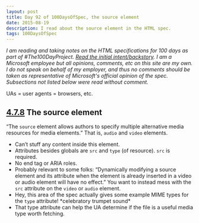 ```yaml
---
layout: post
title: Day 92 of 100DaysOfSpec, the source element
date: 2015-08-19
description: I read about the source element in the HTML spec.
tags: 100DaysOfSpec
---
```


*I am reading and taking notes on the HTML specifications for 100 days as part of #The100DayProject. [Read the initial intent/backstory](http://melanie-richards.com/blog/100-day-project). I am a Microsoft employee but all opinions, comments, etc on this site are my own. I do not speak on behalf of my employer, and thus no comments should be taken as representative of Microsoft's official opinion of the spec. Subsections not listed below were read without comment.*

UAs = user agents = browsers, etc.

## [4.7.8](http://www.w3.org/TR/html5/embedded-content-0.html#the-source-element) The source element

“The `source` element allows authors to specify multiple alternative media resources for media elements.” That is, `audio` and `video` elements.

* Can’t stuff any content inside this element.
* Attributes besides globals are `src` and `type` (of resource). `src` is required.
* No end tag or ARIA roles.
* Probably relevant to some folks: “Dynamically modifying a source element and its attribute when the element is already inserted in a video or audio element will have no effect.” You want to instead mess with the `src` attribute on the `video` or `audio` element.
* Hey, this area of the spec actually gives some example MIME types for the `type` attribute! \*celebratory trumpet sound\*
* That type attribute can help the UA determine if the file is a useful media type worth fetching.